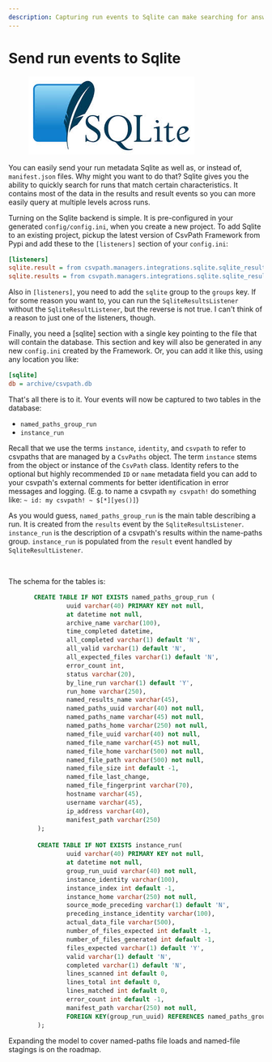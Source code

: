 ```yaml
---
description: Capturing run events to Sqlite can make searching for answers faster
---
```


# Send run events to Sqlite

<figure><img src="../../.gitbook/assets/sqlite_logo.jpeg" alt=""><figcaption></figcaption></figure>

You can easily send your run metadata Sqlite as well as, or instead of, `manifest.json` files. Why might you want to do that? Sqlite gives you the ability to quickly search for runs that match certain characteristics. It contains most of the data in the results and result events so you can more easily query at multiple levels across runs.

Turning on the Sqlite backend is simple. It is pre-configured in your generated `config/config.ini`, when you create a new project. To add Sqlite to an existing project, pickup the latest version of CsvPath Framework from Pypi and add these to the `[listeners]` section of your `config.ini`:

```ini
[listeners]
sqlite.result = from csvpath.managers.integrations.sqlite.sqlite_result_listener import SqliteResultListener
sqlite.results = from csvpath.managers.integrations.sqlite.sqlite_results_listener import SqliteResultsListener
```

Also in `[listeners]`, you need to add the `sqlite` group to the `groups` key. If for some reason you want to, you can run the `SqliteResultsListener` without the `SqliteResultListener`, but the reverse is not true. I can't think of a reason to just one of the listeners, though.

Finally, you need a \[sqlite] section with a single key pointing to the file that will contain the database. This section and key will also be generated in any new `config.ini` created by the Framework. Or, you can add it like this, using any location you like:&#x20;

```ini
[sqlite]
db = archive/csvpath.db
```

That's all there is to it. Your events will now be captured to two tables in the database:&#x20;

* `named_paths_group_run`
* `instance_run`&#x20;

Recall that we use the terms `instance`, `identity`, and `csvpath` to refer to csvpaths that are managed by a `CsvPaths` object. The term `instance` stems from the object or instance of the `CsvPath` class. Identity refers to the optional but highly recommended `ID` or `name` metadata field you can add to your csvpath's external comments for better identification in error messages and logging. (E.g. to name a csvpath `my csvpath!` do something like: `~ id: my csvpath! ~ $[*][yes()]`)

As you would guess, `named_paths_group_run` is the main table describing a run. It is created from the `results` event by the `SqliteResultsListener`. `instance_run` is the description of a csvpath's results within the name-paths group. `instance_run` is populated from the `result` event handled by `SqliteResultListener`.

<figure><img src="../../.gitbook/assets/Screenshot 2025-02-18 at 4.00.29 PM.png" alt=""><figcaption></figcaption></figure>

The schema for the tables is:&#x20;

```sql
       CREATE TABLE IF NOT EXISTS named_paths_group_run (
                uuid varchar(40) PRIMARY KEY not null,
                at datetime not null,
                archive_name varchar(100),
                time_completed datetime,
                all_completed varchar(1) default 'N',
                all_valid varchar(1) default 'N',
                all_expected_files varchar(1) default 'N',
                error_count int,
                status varchar(20),
                by_line_run varchar(1) default 'Y',
                run_home varchar(250),
                named_results_name varchar(45),
                named_paths_uuid varchar(40) not null,
                named_paths_name varchar(45) not null,
                named_paths_home varchar(250) not null,
                named_file_uuid varchar(40) not null,
                named_file_name varchar(45) not null,
                named_file_home varchar(500) not null,
                named_file_path varchar(500) not null,
                named_file_size int default -1,
                named_file_last_change,
                named_file_fingerprint varchar(70),
                hostname varchar(45),
                username varchar(45),
                ip_address varchar(40),
                manifest_path varchar(250)
        );

        CREATE TABLE IF NOT EXISTS instance_run(
                uuid varchar(40) PRIMARY KEY not null,
                at datetime not null,
                group_run_uuid varchar(40) not null,
                instance_identity varchar(100),
                instance_index int default -1,
                instance_home varchar(250) not null,
                source_mode_preceding varchar(1) default 'N',
                preceding_instance_identity varchar(100),
                actual_data_file varchar(500),
                number_of_files_expected int default -1,
                number_of_files_generated int default -1,
                files_expected varchar(1) default 'Y',
                valid varchar(1) default 'N',
                completed varchar(1) default 'N',
                lines_scanned int default 0,
                lines_total int default 0,
                lines_matched int default 0,
                error_count int default -1,
                manifest_path varchar(250) not null,
                FOREIGN KEY(group_run_uuid) REFERENCES named_paths_group_run(uuid)
        );
```

Expanding the model to cover named-paths file loads and named-file stagings is on the roadmap.&#x20;
